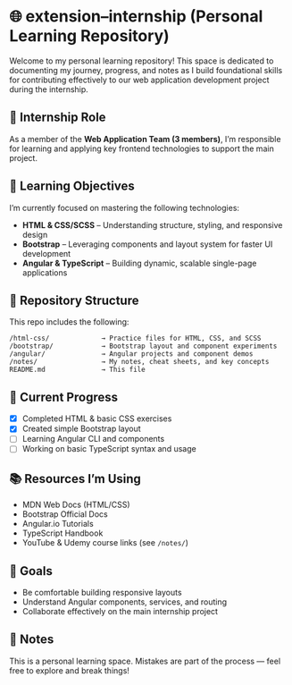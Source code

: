 

# 🌐 extension–internship (Personal Learning Repository)

Welcome to my personal learning repository! This space is dedicated to documenting my journey, progress, and notes as I build foundational skills for contributing effectively to our web application development project during the internship.

## 👥 Internship Role

As a member of the **Web Application Team (3 members)**, I’m responsible for learning and applying key frontend technologies to support the main project.

## 🧠 Learning Objectives

I’m currently focused on mastering the following technologies:

* **HTML & CSS/SCSS** – Understanding structure, styling, and responsive design
* **Bootstrap** – Leveraging components and layout system for faster UI development
* **Angular & TypeScript** – Building dynamic, scalable single-page applications

## 📁 Repository Structure

This repo includes the following:

```
/html-css/             → Practice files for HTML, CSS, and SCSS
/bootstrap/            → Bootstrap layout and component experiments
/angular/              → Angular projects and component demos
/notes/                → My notes, cheat sheets, and key concepts
README.md              → This file
```

## 🚧 Current Progress

* [x] Completed HTML & basic CSS exercises
* [x] Created simple Bootstrap layout
* [ ] Learning Angular CLI and components
* [ ] Working on basic TypeScript syntax and usage

## 📚 Resources I’m Using

* MDN Web Docs (HTML/CSS)
* Bootstrap Official Docs
* Angular.io Tutorials
* TypeScript Handbook
* YouTube & Udemy course links (see `/notes/`)

## 🙌 Goals

* Be comfortable building responsive layouts
* Understand Angular components, services, and routing
* Collaborate effectively on the main internship project

## 📌 Notes

This is a personal learning space. Mistakes are part of the process — feel free to explore and break things!



